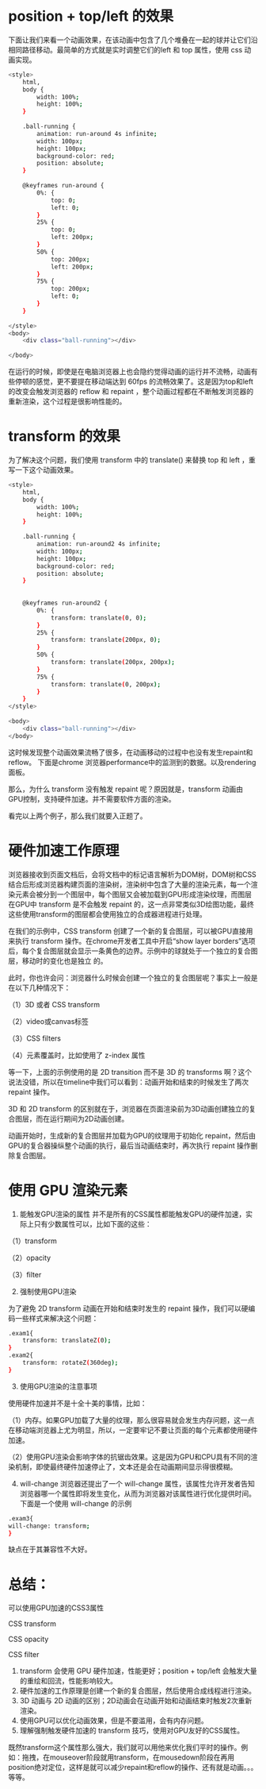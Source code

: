 # position + top/left 的效果

下⾯让我们来看⼀个动画效果，在该动画中包含了⼏个堆叠在⼀起的球并让它们沿相同路径移动。最简单的⽅式就是实时调整它们的left 和 top 属性，使⽤ css 动画实现。

```sh
<style>
    html,
    body {
        width: 100%;
        height: 100%;
    }
    
    .ball-running {
        animation: run-around 4s infinite;
        width: 100px;
        height: 100px;
        background-color: red;
        position: absolute;
    }
    
    @keyframes run-around {
        0%: {
            top: 0;
            left: 0;
        }
        25% {
            top: 0;
            left: 200px;
        }
        50% {
            top: 200px;
            left: 200px;
        }
        75% {
            top: 200px;
            left: 0;
        }
    }
    
</style>
<body>
    <div class="ball-running"></div>
 
</body>
```

在运⾏的时候，即使是在电脑浏览器上也会隐约觉得动画的运⾏并不流畅，动画有些停顿的感觉，更不要提在移动端达到 60fps 的流畅效果了。这是因为top和left的改变会触发浏览器的 reflow 和 repaint ，整个动画过程都在不断触发浏览器的重新渲染，这个过程是很影响性能的。


# transform 的效果

为了解决这个问题，我们使⽤ transform 中的 translate() 来替换 top 和 left ，重写⼀下这个动画效果。

```sh
<style>
    html,
    body {
        width: 100%;
        height: 100%;
    }
    
    .ball-running {
        animation: run-around2 4s infinite;
        width: 100px;
        height: 100px;
        background-color: red;
        position: absolute;
    }
    
 
    @keyframes run-around2 {
        0%: {
            transform: translate(0, 0);
        }
        25% {
            transform: translate(200px, 0);
        }
        50% {
            transform: translate(200px, 200px);
        }
        75% {
            transform: translate(0, 200px);
        }
    }
</style>
 
<body>
    <div class="ball-running"></div>
</body>
```

这时候发现整个动画效果流畅了很多，在动画移动的过程中也没有发⽣repaint和reflow。
下面是chrome 浏览器performance中的监测到的数据。以及rendering面板。

那么，为什么 transform 没有触发 repaint 呢？原因就是，transform 动画由GPU控制，支持硬件加速。并不需要软件⽅⾯的渲染。

看完以上两个例子，那么我们就要入正题了。

# 硬件加速⼯作原理

浏览器接收到页⾯⽂档后，会将⽂档中的标记语⾔解析为DOM树，DOM树和CSS结合后形成浏览器构建页⾯的渲染树，渲染树中包含了⼤量的渲染元素，每⼀个渲染元素会被分到⼀个图层中，每个图层⼜会被加载到GPU形成渲染纹理，⽽图层在GPU中 transform 是不会触发 repaint 的，这⼀点⾮常类似3D绘图功能，最终这些使⽤transform的图层都会使⽤独⽴的合成器进程进⾏处理。

在我们的⽰例中，CSS transform 创建了⼀个新的复合图层，可以被GPU直接⽤来执⾏ transform 操作。在chrome开发者⼯具中开启“show layer borders”选项后，每个复合图层就会显⽰⼀条黄⾊的边界。⽰例中的球就处于⼀个独⽴的复合图层，移动时的变化也是独⽴
的。

此时，你也许会问：浏览器什么时候会创建⼀个独⽴的复合图层呢？事实上⼀般是在以下⼏种情况下：

（1）3D 或者 CSS transform

（2）video或canvas标签

（3）CSS filters

（4）元素覆盖时，⽐如使⽤了 z-index 属性

等⼀下，上⾯的⽰例使⽤的是 2D transition ⽽不是 3D 的 transforms 啊？这个说法没错，所以在timeline中我们可以看到：动画开始和结束的时候发⽣了两次 repaint 操作。

3D 和 2D transform 的区别就在于，浏览器在页⾯渲染前为3D动画创建独⽴的复合图层，⽽在运⾏期间为2D动画创建。

动画开始时，⽣成新的复合图层并加载为GPU的纹理⽤于初始化 repaint，然后由GPU的复合器操纵整个动画的执⾏，最后当动画结束时，再次执⾏ repaint 操作删除复合图层。

# 使⽤ GPU 渲染元素

1. 能触发GPU渲染的属性
并不是所有的CSS属性都能触发GPU的硬件加速，实际上只有少数属性可以，⽐如下⾯的这些：

（1）transform

（2）opacity

（3）filter

2. 强制使⽤GPU渲染

为了避免 2D transform 动画在开始和结束时发⽣的 repaint 操作，我们可以硬编码⼀些样式来解决这个问题：

```sh
.exam1{
    transform: translateZ(0);
}
.exam2{
    transform: rotateZ(360deg);
}
```

3. 使⽤GPU渲染的注意事项

使⽤硬件加速并不是⼗全⼗美的事情，⽐如：

（1）内存。如果GPU加载了⼤量的纹理，那么很容易就会发⽣内存问题，这⼀点在移动端浏览器上尤为明显，所以，⼀定要牢记不要让页⾯的每个元素都使⽤硬件加速。

（2）使⽤GPU渲染会影响字体的抗锯齿效果。这是因为GPU和CPU具有不同的渲染机制，即使最终硬件加速停⽌了，⽂本还是会在动画期间显⽰得很模糊。

4. will-change
浏览器还提出了⼀个 will-change 属性，该属性允许开发者告知浏览器哪⼀个属性即将发⽣变化，从⽽为浏览器对该属性进⾏优化提供时间。下⾯是⼀个使⽤ will-change 的⽰例
```sh
.exam3{
will-change: transform;
}
```
缺点在于其兼容性不⼤好。

# 总结：

可以使用GPU加速的CSS3属性

CSS transform

CSS opacity

CSS filter

1. transform 会使⽤ GPU 硬件加速，性能更好；position + top/left 会触发⼤量的重绘和回流，性能影响较⼤。
2. 硬件加速的⼯作原理是创建⼀个新的复合图层，然后使⽤合成线程进⾏渲染。
3. 3D 动画与 2D 动画的区别；2D动画会在动画开始和动画结束时触发2次重新渲染。
4. 使⽤GPU可以优化动画效果，但是不要滥⽤，会有内存问题。
5. 理解强制触发硬件加速的 transform 技巧，使⽤对GPU友好的CSS属性。

既然transform这个属性那么强大，我们就可以用他来优化我们平时的操作。例如：拖拽，在mouseover阶段就用transform，在mousedown阶段在再用position绝对定位，这样是就可以减少repaint和reflow的操作、还有就是动画。。。等等。